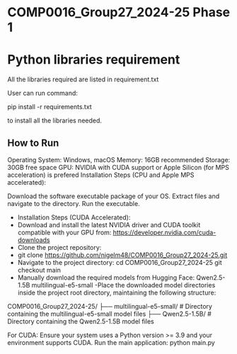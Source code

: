 # COMP0016_Group27_2024-25 Phase 1

# Python libraries requirement
All the libraries required are listed in requirement.txt

User can run command: 

pip install -r requirements.txt

to install all the libraries needed.


## How to Run
Operating System: Windows, macOS
Memory: 16GB recommended
Storage: 30GB free space
GPU: NVIDIA with CUDA support or Apple Silicon (for MPS acceleration) is prefered
Installation Steps (CPU and Apple MPS accelerated):

Download the software executable package of your OS.
Extract files and navigate to the directory.
Run the executable.


- Installation Steps (CUDA Accelerated):
- Download and install the latest NVIDIA driver and CUDA toolkit compatible with your GPU from: https://developer.nvidia.com/cuda-downloads
- Clone the project repository:
- git clone https://github.com/nigelm48/COMP0016_Group27_2024-25.git
- Navigate to the project directory:
cd COMP0016_Group27_2024-25
git checkout main
- Manually download the required models from Hugging Face:
Qwen2.5-1.5B
multilingual-e5-small
-Place the downloaded model directories inside the project root directory, maintaining the following structure:

COMP0016_Group27_2024-25/
├── multilingual-e5-small/       # Directory containing the multilingual-e5-small model files
├── Qwen2.5-1.5B/                # Directory containing the Qwen2.5-1.5B model files

                
For CUDA: Ensure your system uses a Python version >= 3.9 and your environment supports CUDA.
Run the main application:
python main.py

